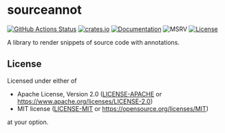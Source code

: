 # sourceannot

[![GitHub Actions Status](https://github.com/eduardosm/rust-sourceannot/workflows/CI/badge.svg)](https://github.com/eduardosm/rust-sourceannot/actions)
[![crates.io](https://img.shields.io/crates/v/sourceannot.svg)](https://crates.io/crates/sourceannot)
[![Documentation](https://docs.rs/sourceannot/badge.svg)](https://docs.rs/sourceannot)
![MSRV](https://img.shields.io/badge/rustc-1.74+-lightgray.svg)
[![License](https://img.shields.io/crates/l/sourceannot.svg)](https://github.com/eduardosm/rust-sourceannot#license)

A library to render snippets of source code with annotations.

## License

Licensed under either of

* Apache License, Version 2.0 ([LICENSE-APACHE](LICENSE-APACHE) or
  <https://www.apache.org/licenses/LICENSE-2.0>)
* MIT license ([LICENSE-MIT](LICENSE-MIT) or
  <https://opensource.org/licenses/MIT>)

at your option.
